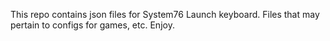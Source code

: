 This repo contains json files for System76 Launch keyboard. Files that may pertain to configs for games, etc. Enjoy.
